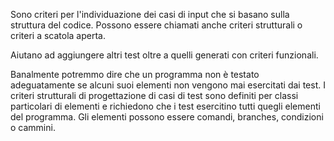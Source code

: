 Sono criteri per l'individuazione dei casi di input che si basano sulla struttura del codice. Possono essere chiamati anche criteri strutturali o criteri a scatola aperta.

Aiutano ad aggiungere altri test oltre a quelli generati con criteri funzionali.

Banalmente potremmo dire che un programma non è testato adeguatamente se alcuni suoi elementi non vengono mai esercitati dai test. I criteri strutturali di progettazione di casi di test sono definiti per classi particolari di elementi e richiedono che i test esercitino tutti quegli elementi del programma. Gli elementi possono essere comandi, branches, condizioni o cammini.